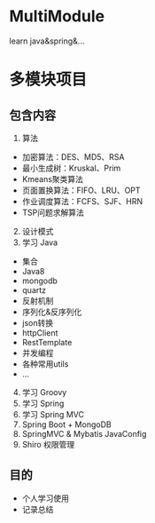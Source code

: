 # MultiModule
learn java&amp;spring&amp;...

# 多模块项目

## 包含内容

1. 算法
- 加密算法：DES、MD5、RSA
- 最小生成树：Kruskal、Prim
- Kmeans聚类算法
- 页面置换算法：FIFO、LRU、OPT
- 作业调度算法：FCFS、SJF、HRN
- TSP问题求解算法
2. 设计模式
3. 学习 Java
- 集合
- Java8
- mongodb
- quartz
- 反射机制
- 序列化&反序列化
- json转换
- httpClient
- RestTemplate
- 并发编程
- 各种常用utils
- ...
4. 学习 Groovy
5. 学习 Spring
6. 学习 Spring MVC
7. Spring Boot + MongoDB
8. SpringMVC & Mybatis JavaConfig
9. Shiro 权限管理


## 目的

- 个人学习使用
- 记录总结
